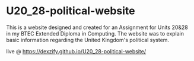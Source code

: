 # U20_28-political-website
This is a website designed and created for an Assignment for Units 20&28 in my BTEC Extended Diploma in Computing. The website was to explain basic information regarding the United Kingdom's political system.

live @ https://dexzify.github.io/U20_28-political-website/
